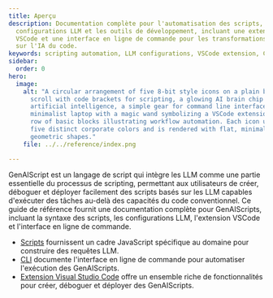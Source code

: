 ```yaml
---
title: Aperçu
description: Documentation complète pour l'automatisation des scripts, les
  configurations LLM et les outils de développement, incluant une extension
  VSCode et une interface en ligne de commande pour les transformations basées
  sur l'IA du code.
keywords: scripting automation, LLM configurations, VSCode extension, CLI, codebase AI
sidebar:
  order: 0
hero:
  image:
    alt: "A circular arrangement of five 8-bit style icons on a plain background: a
      scroll with code brackets for scripting, a glowing AI brain chip for
      artificial intelligence, a simple gear for command line interface, a
      minimalist laptop with a magic wand symbolizing a VSCode extension, and a
      row of basic blocks illustrating workflow automation. Each icon uses only
      five distinct corporate colors and is rendered with flat, minimal
      geometric shapes."
    file: ../../reference/index.png

---
```


GenAIScript est un langage de script qui intègre les LLM comme une partie essentielle du processus de scripting, permettant aux utilisateurs de créer, déboguer et déployer facilement des scripts basés sur les LLM capables d'exécuter des tâches au-delà des capacités du code conventionnel. Ce guide de référence fournit une documentation complète pour GenAIScripts, incluant la syntaxe des scripts, les configurations LLM, l'extension VSCode et l'interface en ligne de commande.

* [Scripts](../../reference/scripts/) fournissent un cadre JavaScript spécifique au domaine pour construire des requêtes LLM.
* [CLI](../../reference/cli/) documente l'interface en ligne de commande pour automatiser l'exécution des GenAIScripts.
* [Extension Visual Studio Code](../../reference/vscode/) offre un ensemble riche de fonctionnalités pour créer, déboguer et déployer des GenAIScripts.
